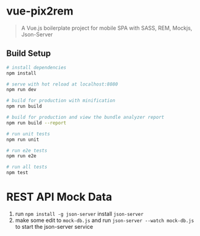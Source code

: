 # vue-pix2rem

> A Vue.js boilerplate project for mobile SPA with SASS, REM, Mockjs, Json-Server

## Build Setup

``` bash
# install dependencies
npm install

# serve with hot reload at localhost:8080
npm run dev

# build for production with minification
npm run build

# build for production and view the bundle analyzer report
npm run build --report

# run unit tests
npm run unit

# run e2e tests
npm run e2e

# run all tests
npm test
```

# REST API Mock Data
1. run ` npm install -g json-server ` install ` json-server `
2. make some edit to ` mock-db.js ` and run ` json-server --watch mock-db.js ` to start the json-server service
